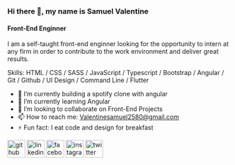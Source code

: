 ### Hi there 👋, my name is **Samuel Valentine**
####  Front-End Enginner
I am a self-taught front-end enginner looking for the opportunity to intern at any firm in order to contribute to the work environment and deliver great results.

Skills: HTML / CSS /  SASS / JavaScript / Typescript / Bootstrap / Angular / Git / Github / UI Design / Command Line / Flutter

- 🔭 I’m currently building a spotify clone with angular
- 🌱 I’m currently learning Angular  
- 👯 I’m looking to collaborate on Front-End Projects 
- 📫 How to reach me: Valentinesamuel2580@gmail.com 
- ⚡ Fun fact: I eat code and design for breakfast 


[<img src='https://cdn.jsdelivr.net/npm/simple-icons@3.0.1/icons/github.svg' alt='github' height='40'>](https://github.com/valentinesamuel)  [<img src='https://cdn.jsdelivr.net/npm/simple-icons@3.0.1/icons/linkedin.svg' alt='linkedin' height='40'>](https://www.linkedin.com/in/samuel-valentine-476797202//)  [<img src='https://cdn.jsdelivr.net/npm/simple-icons@3.0.1/icons/facebook.svg' alt='facebook' height='40'>](https://www.facebook.com/valentine.samuel.9047/)  [<img src='https://cdn.jsdelivr.net/npm/simple-icons@3.0.1/icons/instagram.svg' alt='instagram' height='40'>](https://www.instagram.com/growing_dev/)  [<img src='https://cdn.jsdelivr.net/npm/simple-icons@3.0.1/icons/twitter.svg' alt='twitter' height='40'>](https://twitter.com/Mval_Architects)  



